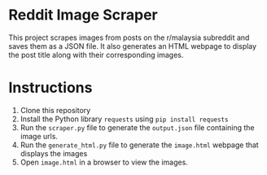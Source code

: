 # Reddit Image Scraper

This project scrapes images from posts on the r/malaysia subreddit and saves them as a JSON file. It also generates an HTML webpage to display the post title along with their corresponding images.


# Instructions
1. Clone this repository 
2. Install the Python library `requests` using `pip install requests`
3. Run the `scraper.py` file to generate the `output.json` file containing the image urls.
4. Run the `generate_html.py` file to generate the `image.html` webpage that displays the images
5. Open `image.html` in a browser to view the images.